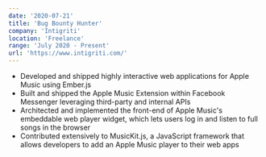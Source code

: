 ```yaml
---
date: '2020-07-21'
title: 'Bug Bounty Hunter'
company: 'Intigriti'
location: 'Freelance'
range: 'July 2020 - Present'
url: 'https://www.intigriti.com/'
---
```


- Developed and shipped highly interactive web applications for Apple Music using Ember.js
- Built and shipped the Apple Music Extension within Facebook Messenger leveraging third-party and internal APIs
- Architected and implemented the front-end of Apple Music's embeddable web player widget, which lets users log in and listen to full songs in the browser
- Contributed extensively to MusicKit.js, a JavaScript framework that allows developers to add an Apple Music player to their web apps
